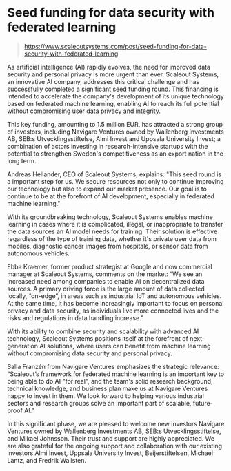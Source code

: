 ﻿# Seed funding for data security with federated learning

> https://www.scaleoutsystems.com/post/seed-funding-for-data-security-with-federated-learning

As artificial intelligence (AI) rapidly evolves, the need for improved data security and personal privacy is more urgent than ever. Scaleout Systems, an innovative AI company, addresses this critical challenge and has successfully completed a significant seed funding round. This financing is intended to accelerate the company's development of its unique technology based on federated machine learning, enabling AI to reach its full potential without compromising user data privacy and integrity.

This key funding, amounting to 1.5 million EUR, has attracted a strong group of investors, including Navigare Ventures owned by Wallenberg Investments AB, SEB:s Utvecklingsstiftelse, Almi Invest and Uppsala University Invest; a combination of actors investing in research-intensive startups with the potential to strengthen Sweden's competitiveness as an export nation in the long term.

Andreas Hellander, CEO of Scaleout Systems, explains: "This seed round is a important step for us. We secure resources not only to continue improving our technology but also to expand our market presence. Our goal is to continue to be at the forefront of AI development, especially in federated machine learning."

With its groundbreaking technology, Scaleout Systems enables machine learning in cases where it is complicated, illegal, or inappropriate to transfer the data sources an AI model needs for training. Their solution is effective regardless of the type of training data, whether it's private user data from mobiles, diagnostic cancer images from hospitals, or sensor data from autonomous vehicles.

Ebba Kraemer, former product strategist at Google and now commercial manager at Scaleout Systems, comments on the market: “We see an increased need among companies to enable AI on decentralized data sources. A primary driving force is the large amount of data collected locally, “on-edge”, in areas such as industrial IoT and autonomous vehicles. At the same time, it has become increasingly important to focus on personal privacy and data security, as individuals live more connected lives and the risks and regulations in data handling increase."

With its ability to combine security and scalability with advanced AI technology, Scaleout Systems positions itself at the forefront of next-generation AI solutions, where users can benefit from machine learning without compromising data security and personal privacy.

Salla Franzén from Navigare Ventures emphasizes the strategic relevance: “Scaleout’s framework for federated machine learning is an important key to being able to do AI "for real", and the team's solid research background, technical knowledge, and business plan make us at Navigare Ventures happy to invest in them. We look forward to helping various industrial sectors and research groups solve an important part of scalable, future-proof AI.”

In this significant phase, we are pleased to welcome new investors Navigare Ventures owned by Wallenberg Investments AB, SEB:s Utvecklingsstiftelse, and Mikael Johnsson. Their trust and support are highly appreciated. We are also grateful for the ongoing support and collaboration with our existing investors Almi Invest, Uppsala University Invest, Beijerstiftelsen, Michael Lantz, and Fredrik Wallsten.
